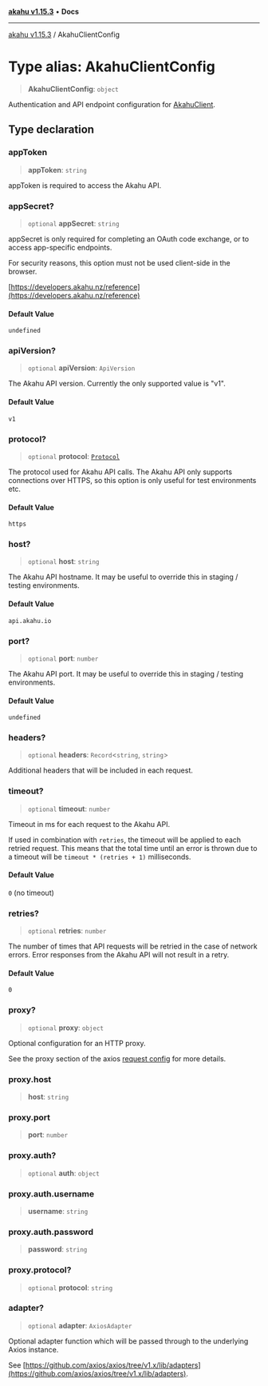 [**akahu v1.15.3**](../README.md) • **Docs**

***

[akahu v1.15.3](../README.md) / AkahuClientConfig

# Type alias: AkahuClientConfig

> **AkahuClientConfig**: `object`

Authentication and API endpoint configuration for [AkahuClient](../classes/AkahuClient.md).

## Type declaration

### appToken

> **appToken**: `string`

appToken is required to access the Akahu API.

### appSecret?

> `optional` **appSecret**: `string`

appSecret is only required for completing an OAuth code exchange, or to
access app-specific endpoints.

For security reasons, this option must not be used client-side in the browser.

[https://developers.akahu.nz/reference](https://developers.akahu.nz/reference)

#### Default Value

`undefined`

### apiVersion?

> `optional` **apiVersion**: `ApiVersion`

The Akahu API version. Currently the only supported value is "v1".

#### Default Value

`v1`

### protocol?

> `optional` **protocol**: [`Protocol`](Protocol.md)

The protocol used for Akahu API calls.
The Akahu API only supports connections over HTTPS, so this option is only
useful for test environments etc.

#### Default Value

`https`

### host?

> `optional` **host**: `string`

The Akahu API hostname.
It may be useful to override this in staging / testing environments.

#### Default Value

`api.akahu.io`

### port?

> `optional` **port**: `number`

The Akahu API port.
It may be useful to override this in staging / testing environments.

#### Default Value

`undefined`

### headers?

> `optional` **headers**: `Record`\<`string`, `string`\>

Additional headers that will be included in each request.

### timeout?

> `optional` **timeout**: `number`

Timeout in ms for each request to the Akahu API.

If used in combination with `retries`, the timeout will be applied to
each retried request. This means that the total time until an error is
thrown due to a timeout will be `timeout * (retries + 1)` milliseconds.

#### Default Value

`0` (no timeout)

### retries?

> `optional` **retries**: `number`

The number of times that API requests will be retried in the case of
network errors. Error responses from the Akahu API will not result in
a retry.

#### Default Value

`0`

### proxy?

> `optional` **proxy**: `object`

Optional configuration for an HTTP proxy.

See the proxy section of the axios [request config](https://axios-http.com/docs/req_config)
for more details.

### proxy.host

> **host**: `string`

### proxy.port

> **port**: `number`

### proxy.auth?

> `optional` **auth**: `object`

### proxy.auth.username

> **username**: `string`

### proxy.auth.password

> **password**: `string`

### proxy.protocol?

> `optional` **protocol**: `string`

### adapter?

> `optional` **adapter**: `AxiosAdapter`

Optional adapter function which will be passed through to the underlying
Axios instance.

See [https://github.com/axios/axios/tree/v1.x/lib/adapters](https://github.com/axios/axios/tree/v1.x/lib/adapters).
